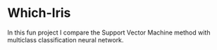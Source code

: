 # Which-Iris
In this fun project I compare the Support Vector Machine method with multiclass classification neural network.
